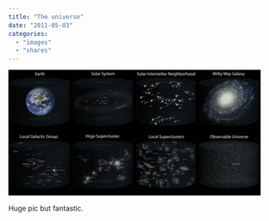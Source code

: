 ```yaml
---
title: "The universe"
date: "2011-05-03"
categories: 
  - "images"
  - "shares"
---
```


[![](images/tumblr_lkewmxv1b91qz4vrlo1_1280-1024x512.jpg)](https://i.imgur.com/HkWEf.jpg)

Huge pic but fantastic.

